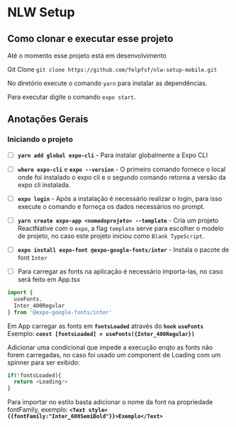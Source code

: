 # NLW Setup

## Como clonar e executar esse projeto

Até o momento esse projeto está em desenvolvimento

Git Clone `git clone https://github.com/felpfsf/nlw-setup-mobile.git`

No diretório execute o comando `yarn` para instalar as dependências.

Para executar digite o comando `expo start`.

## Anotações Gerais

### Iniciando o projeto

- [ ] **`yarn add global expo-cli`** - Para instalar globalmente a Expo CLI
- [ ] **`where expo-cli`** e **`expo --version`** - O primeiro comando fornece o local onde foi instalado o expo cli e o segundo comando retorna a versão da expo cli instalada.
- [ ] **`expo login`** - Após a instalação é necessário realizar o login, para isso execute o comando e forneça os dados necessários no prompt.

- [ ] **`yarn create expo-app <nomedoprojeto> --template`** - Cria um projeto ReactNative com o `expo`, a flag `template` serve para escolher o modelo de projeto, no caso este projeto iniciou como `Blank TypeScript`.
- [ ] **`expo install expo-font @expo-google-fonts/inter`** - Instala o pacote de font `Inter`
- [ ] Para carregar as fonts na aplicação é necessário importa-las, no caso será feito em App.tsx

```js
import {
  useFonts,
  Inter_400Regular
} from '@expo-google-fonts/inter'
```

Em App carregar as fonts em **`fontsLoaded`** através do **`hook`** **`useFonts`**
Exemplo:
**`const [fontsLoaded] = useFonts({Inter_400Regular})`**

Adicionar uma condicional que impede a execução enqto as fonts não forem carregadas, no caso foi usado um component de Loading com um spinner para ser exibido:

```js
if(!fontsLoaded){
  return <Loading/>
}
```

Para importar no estilo basta adicionar o nome da font na propriedade fontFamily, exemplo:
**`<Text style={{fontFamily:"Inter_600SemiBold"}}>Exemplo</Text>`**
